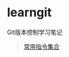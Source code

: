 # learngit
Git版本控制学习笔记

> [常用指令集合](https://github.com/XingYu9902/learngit/blob/master/%E6%8C%87%E4%BB%A4%E9%9B%86%E5%90%88.md)
